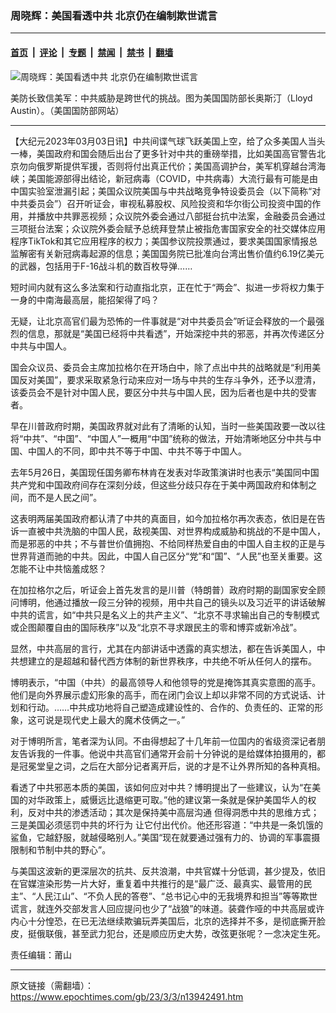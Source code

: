 ### 周晓辉：美国看透中共 北京仍在编制欺世谎言

---

#### [首页](../../../..?n13942491) &nbsp;|&nbsp; [评论](../../../../../epoch-comment?n13942491) &nbsp;|&nbsp; [专题](../../../../../epoch-special?n13942491) &nbsp;|&nbsp; [禁闻](../../../../../epoch-news?n13942491) &nbsp;|&nbsp; [禁书](../../../../../books?n13942491) &nbsp;|&nbsp; [翻墙](https://github.com/gfw-breaker/nogfw/blob/master/README.md?n13942491)


<div><img alt="周晓辉：美国看透中共 北京仍在编制欺世谎言" class="attachment-djy_600_400 size-djy_600_400 wp-post-image" src="https://i.epochtimes.com/assets/uploads/2023/03/id13942514-221209-D-PM193-2062R-600x400.jpeg"/>
<div class="caption">
 <p>
  美防长致信美军：中共威胁是跨世代的挑战。图为美国国防部长奥斯汀（Lloyd Austin）。（美国国防部网站）
 </p>
</div></div><hr/><div class="post_content" id="artbody" itemprop="articleBody">
 <!-- article content begin -->
 <p>
  【大纪元2023年03月03日讯】中共间谍气球飞跃美国上空，给了众多美国人当头一棒，美国政府和国会随后出台了更多针对中共的重磅举措，比如美国高官警告北京勿向俄罗斯提供军援，否则将付出真正代价；美国高调护台，美军机穿越台湾海峡；美国能源部得出结论，新冠病毒（COVID，中共病毒）大流行最有可能是由中国实验室泄漏引起；美国众议院美国与中共战略竞争特设委员会（以下简称“对中共委员会”）召开听证会，审视私募股权、风险投资和华尔街公司投资中国的作用，并播放中共罪恶视频；众议院外委会通过八部挺台抗中法案，金融委员会通过三项挺台法案；众议院外委会赋予总统拜登禁止被指危害国家安全的社交媒体应用程序TikTok和其它应用程序的权力；美国参议院投票通过，要求美国国家情报总监解密有关新冠病毒起源的信息；美国国务院已批准向台湾出售价值约6.19亿美元的武器，包括用于F-16战斗机的数百枚导弹……
 </p>
 <p>
  短时间内就有这么多法案和行动直指北京，正在忙于“两会”、拟进一步将权力集于一身的中南海最高层，能招架得了吗？
 </p>
 <p>
  无疑，让北京高官们最为恐怖的一件事就是“对中共委员会”听证会释放的一个最强烈的信息，那就是“美国已经将中共看透”，开始深挖中共的邪恶，并再次传递区分中共与中国人。
 </p>
 <p>
  国会众议员、委员会主席加拉格尔在开场白中，除了点出中共的战略就是“利用美国反对美国”，要求采取紧急行动来应对一场与中共的生存斗争外，还予以澄清，该委员会不是针对中国人民，要区分中共与中国人民，因为后者也是中共的受害者。
 </p>
 <p>
  早在川普政府时期，美国政界就对此有了清晰的认知，当时一些美国政要一改以往将“中共”、“中国”、“中国人”一概用“中国”统称的做法，开始清晰地区分中共与中国、中国人的不同，即中共不等于中国、中共不等于中国人。
 </p>
 <p>
  去年5月26日，美国现任国务卿布林肯在发表对华政策演讲时也表示“美国同中国共产党和中国政府间存在深刻分歧，但这些分歧只存在于美中两国政府和体制之间，而不是人民之间”。
 </p>
 <p>
  这表明两届美国政府都认清了中共的真面目，如今加拉格尔再次表态，依旧是在告诉一直被中共洗脑的中国人民，敌视美国、对世界构成威胁和挑战的不是中国人，而是邪恶的中共；不与普世价值拥抱、不给同样热爱自由的中国人自主权的正是与世界背道而驰的中共。因此，中国人自己区分“党”和“国”、“人民”也至关重要。这怎能不让中共恼羞成怒？
 </p>
 <p>
  在加拉格尔之后，听证会上首先发言的是川普（特朗普）政府时期的副国家安全顾问博明，他通过播放一段三分钟的视频，用中共自己的镜头以及习近平的讲话破解中共的谎言，如“中共只是名义上的共产主义”、“北京不寻求输出自己的专制模式或企图颠覆自由的国际秩序”以及“北京不寻求跟民主的零和博弈或新冷战”。
 </p>
 <p>
  显然，中共高层的言行，尤其在内部讲话中透露的真实想法，都在告诉美国人，中共想建立的是超越和替代西方体制的新世界秩序，中共绝不听从任何人的摆布。
 </p>
 <p>
  博明表示，“中国（中共）的最高领导人和他领导的党是掩饰其真实意图的高手。他们是向外界展示虚幻形象的高手，而在闭门会议上却以非常不同的方式说话、计划和行动。……中共成功地将自己塑造成建设性的、合作的、负责任的、正常的形象，这可说是现代史上最大的魔术伎俩之一。”
 </p>
 <p>
  对于博明所言，笔者深为认同。不由得想起了十几年前一位国内的省级资深记者朋友告诉我的一件事。他说中共高官们通常开会前十分钟说的是给媒体拍摄用的，都是冠冕堂皇之词，之后在大部分记者离开后，说的才是不让外界所知的各种真相。
 </p>
 <p>
  看透了中共邪恶本质的美国，该如何应对中共？博明提出了一些建议，认为“在美国的对华政策上，威慑远比退缩更可取。”他的建议第一条就是保护美国华人的权利，反对中共的渗透活动；其次是保持美中高层沟通 但得洞悉中共的思维方式；三是美国必须惩罚中共的坏行为 让它付出代价。他还形容道：“中共是一条饥饿的鲨鱼，它越舒服，就越侵略别人。”美国“现在就要通过强有力的、协调的军事震摄限制和节制中共的野心”。
 </p>
 <p>
  与美国这波新的更深层次的抗共、反共浪潮，中共官媒十分低调，甚少提及，依旧在官媒渲染形势一片大好，重复着中共推行的是“最广泛、最真实、最管用的民主”、“人民江山”、“不负人民的答卷”、“总书记心中的无我境界和担当”等等欺世谎言，就连外交部发言人回应提问也少了“战狼”的味道。装聋作哑的中共高层或许内心十分惶恐，在已无法继续欺骗玩弄美国后，北京的选择并不多，是彻底撕开脸皮，挺俄联俄，甚至武力犯台，还是顺应历史大势，改弦更张呢？一念决定生死。
 </p>
 <p>
  责任编辑：莆山
 </p>
 <!-- article content end -->
 <div id="below_article_ad">
 </div>
</div>


---

原文链接（需翻墙）：https://www.epochtimes.com/gb/23/3/3/n13942491.htm